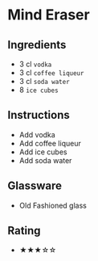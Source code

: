 # Mind Eraser

## Ingredients
- 3 cl `vodka`
- 3 cl `coffee liqueur`
- 3 cl `soda water`
- 8 `ice cubes`

## Instructions
- Add vodka
- Add coffee liqueur
- Add ice cubes
- Add soda water

## Glassware
- Old Fashioned glass

## Rating
- ★★★☆☆